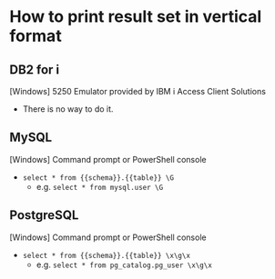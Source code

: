# How to print result set in vertical format

## DB2 for i

\[Windows\] 5250 Emulator provided by IBM i Access Client Solutions

* There is no way to do it.



## MySQL

\[Windows\] Command prompt or PowerShell console

* `select * from {{schema}}.{{table}} \G`
    * e.g. `select * from mysql.user \G`



## PostgreSQL

\[Windows\] Command prompt or PowerShell console

* `select * from {{schema}}.{{table}} \x\g\x`
    * e.g. `select * from pg_catalog.pg_user \x\g\x`